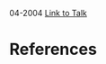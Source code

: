 

04-2004
[Link to Talk](https://www.churchofjesuschrist.org/study/general-conference/2004/04/priesthood-session?lang=eng)



# References
